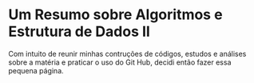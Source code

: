 # Um Resumo sobre Algoritmos e Estrutura de Dados II
Com intuito de reunir minhas contruções de códigos, estudos e análises sobre a matéria e praticar o uso do Git Hub, decidi então fazer essa pequena página.
